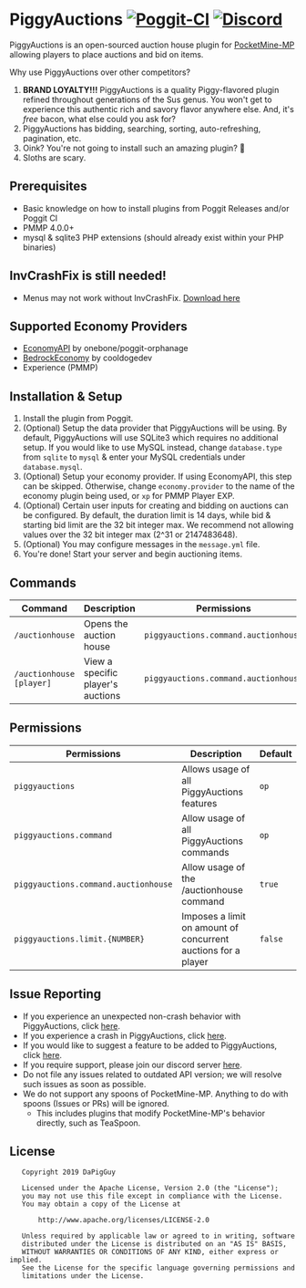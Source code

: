 # PiggyAuctions [![Poggit-CI](https://poggit.pmmp.io/shield.dl/PiggyAuctions)](https://poggit.pmmp.io/p/PiggyAuctions) [![Discord](https://img.shields.io/discord/330850307607363585?logo=discord)](https://discord.gg/qmnDsSD)

PiggyAuctions is an open-sourced auction house plugin for [PocketMine-MP](https://github.com/pmmp/PocketMine-MP) allowing players to place auctions and bid on items.

Why use PiggyAuctions over other competitors?
1. **BRAND LOYALTY!!!** PiggyAuctions is a quality Piggy-flavored plugin refined throughout generations of the Sus genus. You won't get to experience this authentic rich and savory flavor anywhere else. And, it's *free* bacon, what else could you ask for?
2. PiggyAuctions has bidding, searching, sorting, auto-refreshing, pagination, etc.
3. Oink? You're not going to install such an amazing plugin? 🐷
4. Sloths are scary.

## Prerequisites
* Basic knowledge on how to install plugins from Poggit Releases and/or Poggit CI
* PMMP 4.0.0+
* mysql & sqlite3 PHP extensions (should already exist within your PHP binaries)

## InvCrashFix is still needed!

- Menus may not work without InvCrashFix. [Download here](https://poggit.pmmp.io/r/139694/InvCrashFix_dev-4.phar)

## Supported Economy Providers

* [EconomyAPI](https://poggit.pmmp.io/p/EconomyAPI) by onebone/poggit-orphanage
* [BedrockEconomy](https://poggit.pmmp.io/p/BedrockEconomy) by cooldogedev
* Experience (PMMP)

## Installation & Setup
1. Install the plugin from Poggit.
2. (Optional) Setup the data provider that PiggyAuctions will be using. By default, PiggyAuctions will use SQLite3 which requires no additional setup. If you would like to use MySQL instead, change `database.type` from `sqlite` to `mysql` & enter your MySQL credentials under `database.mysql`.
3. (Optional) Setup your economy provider. If using EconomyAPI, this step can be skipped. Otherwise, change `economy.provider` to the name of the economy plugin being used, or `xp` for PMMP Player EXP.
4. (Optional) Certain user inputs for creating and bidding on auctions can be configured. By default, the duration limit is 14 days, while bid & starting bid limit are the 32 bit integer max. We recommend not allowing values over the 32 bit integer max (2^31 or 2147483648).
5. (Optional) You may configure messages in the `message.yml` file.
6. You're done! Start your server and begin auctioning items.

## Commands
| Command                  | Description                       | Permissions                          | Aliases |
|--------------------------|-----------------------------------|--------------------------------------|---------|
| `/auctionhouse`          | Opens the auction house           | `piggyauctions.command.auctionhouse` | `/ah`   |
| `/auctionhouse [player]` | View a specific player's auctions | `piggyauctions.command.auctionhouse` | `/ah`   |

## Permissions
| Permissions                          | Description                                                   | Default |
|--------------------------------------|---------------------------------------------------------------|---------|
| `piggyauctions`                      | Allows usage of all PiggyAuctions features                    | `op`    |
| `piggyauctions.command`              | Allow usage of all PiggyAuctions commands                     | `op`    |
| `piggyauctions.command.auctionhouse` | Allow usage of the /auctionhouse command                      | `true`  |
| `piggyauctions.limit.{NUMBER}`       | Imposes a limit on amount of concurrent auctions for a player | `false` |

## Issue Reporting
* If you experience an unexpected non-crash behavior with PiggyAuctions, click [here](https://github.com/DaPigGuy/PiggyAuctions/issues/new?assignees=DaPigGuy&labels=bug&template=bug_report.md&title=).
* If you experience a crash in PiggyAuctions, click [here](https://github.com/DaPigGuy/PiggyAuctions/issues/new?assignees=DaPigGuy&labels=bug&template=crash.md&title=).
* If you would like to suggest a feature to be added to PiggyAuctions, click [here](https://github.com/DaPigGuy/PiggyAuctions/issues/new?assignees=DaPigGuy&labels=suggestion&template=suggestion.md&title=).
* If you require support, please join our discord server [here](https://discord.gg/qmnDsSD).
* Do not file any issues related to outdated API version; we will resolve such issues as soon as possible.
* We do not support any spoons of PocketMine-MP. Anything to do with spoons (Issues or PRs) will be ignored.
  * This includes plugins that modify PocketMine-MP's behavior directly, such as TeaSpoon.

## License
```
   Copyright 2019 DaPigGuy

   Licensed under the Apache License, Version 2.0 (the "License");
   you may not use this file except in compliance with the License.
   You may obtain a copy of the License at

       http://www.apache.org/licenses/LICENSE-2.0

   Unless required by applicable law or agreed to in writing, software
   distributed under the License is distributed on an "AS IS" BASIS,
   WITHOUT WARRANTIES OR CONDITIONS OF ANY KIND, either express or implied.
   See the License for the specific language governing permissions and
   limitations under the License.

```
